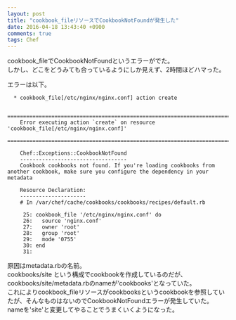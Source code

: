 ```yaml
---
layout: post
title: "cookbook_fileリソースでCookbookNotFoundが発生した"
date: 2016-04-18 13:43:40 +0900
comments: true
tags: Chef
---
```

cookbook_fileでCookbookNotFoundというエラーがでた。  
しかし、どこをどうみても合っているようにしか見えず、2時間ほどハマった。

エラーは以下。


```
  * cookbook_file[/etc/nginx/nginx.conf] action create

    ================================================================================
    Error executing action `create` on resource 'cookbook_file[/etc/nginx/nginx.conf]'
    ================================================================================

    Chef::Exceptions::CookbookNotFound
    ----------------------------------
    Cookbook cookbooks not found. If you're loading cookbooks from another cookbook, make sure you configure the dependency in your metadata

    Resource Declaration:
    ---------------------
    # In /var/chef/cache/cookbooks/cookbooks/recipes/default.rb

     25: cookbook_file '/etc/nginx/nginx.conf' do
     26:   source 'nginx.conf'
     27:   owner 'root'
     28:   group 'root'
     29:   mode '0755'
     30: end
     31:

```

原因はmetadata.rbの名前。  
cookbooks/site という構成でcookbookを作成しているのだが、cookbooks/site/metadata.rbのnameが’cookbooks'となっていた。  
これによりcookbook_fileリソースがcookbooksというcookbookを参照していたが、そんなものはないのでCookbookNotFoundエラーが発生していた。  
nameを'site'と変更してやることでうまくいくようになった。
